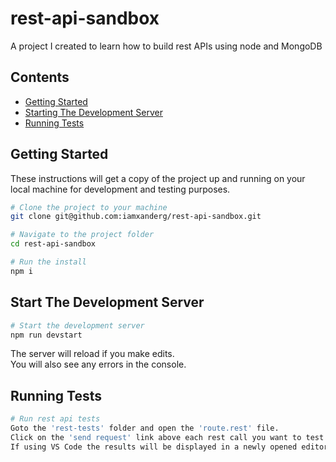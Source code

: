 # rest-api-sandbox

A project I created to learn how to build rest APIs using node and MongoDB

## Contents

- [Getting Started](#getting-started)
- [Starting The Development Server](#starting-the-development-server)
- [Running Tests](#running-tests)

## Getting Started

These instructions will get a copy of the project up and running on your local machine for development and testing purposes.

```bash
# Clone the project to your machine
git clone git@github.com:iamxanderg/rest-api-sandbox.git

# Navigate to the project folder
cd rest-api-sandbox

# Run the install
npm i
```

## Start The Development Server

```bash
# Start the development server
npm run devstart
```

The server will reload if you make edits.\
You will also see any errors in the console.

## Running Tests

```bash
# Run rest api tests
Goto the 'rest-tests' folder and open the 'route.rest' file.
Click on the 'send request' link above each rest call you want to test.
If using VS Code the results will be displayed in a newly opened editor window tab.
```
